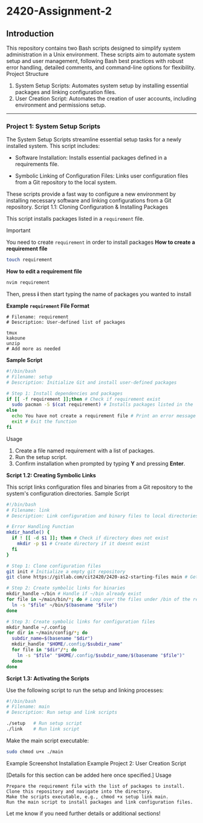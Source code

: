 # 2420-Assignment-2
## Introduction

This repository contains two Bash scripts designed to simplify system administration in a Unix environment. These scripts aim to automate system setup and user management, following Bash best practices with robust error handling, detailed comments, and command-line options for flexibility.
Project Structure

1. System Setup Scripts: Automates system setup by installing essential packages and linking configuration files.
2. User Creation Script: Automates the creation of user accounts, including environment and permissions setup.
---
### Project 1: System Setup Scripts

The System Setup Scripts streamline essential setup tasks for a newly installed system. This script includes:

* Software Installation: Installs essential packages defined in a requirements file.

* Symbolic Linking of Configuration Files: Links user configuration files from a Git repository to the local system.

These scripts provide a fast way to configure a new environment by installing necessary software and linking configurations from a Git repository.
Script 1.1: Cloning Configuration & Installing Packages

This script installs packages listed in a `requirement` file.

> [!IMPORTANT]
> You need to create `requirement` in order to install packages
**How to create a requirement file**
```bash
touch requirement
```
**How to edit a requirement file**
```bash
nvim requirement
```
Then, press **i** then start typing the name of packages you wanted to install

**Example `requirement` File Format**
```
# Filename: requirement
# Description: User-defined list of packages

tmux
kakoune
unzip
# Add more as needed
```


**Sample Script**
```bash
#!/bin/bash
# Filename: setup
# Description: Initialize Git and install user-defined packages

# Step 1: Install dependencies and packages
if [[ -f requirement ]];then # Check if requirement exist
  sudo pacman -S $(cat requirement) # Installs packages listed in the 'requirement' file
else
  echo You have not create a requirement file # Print an error message
  exit # Exit the function
fi
```
Usage

1. Create a file named requirement with a list of packages.
2. Run the setup script.
3. Confirm installation when prompted by typing **Y** and pressing **Enter**.

**Script 1.2: Creating Symbolic Links**

This script links configuration files and binaries from a Git repository to the system's configuration directories.
Sample Script
```bash
#!/bin/bash
# Filename: link
# Description: Link configuration and binary files to local directories

# Error Handling Function
mkdir_handle() {
  if ! [[ -d $1 ]]; then # Check if directory does not exist
    mkdir -p $1 # Create directory if it doesnt exist
  fi
}

# Step 1: Clone configuration files
git init # Initialize a empty git repository
git clone https://gitlab.com/cit2420/2420-as2-starting-files main # Get the files from a remote git repository

# Step 2: Create symbolic links for binaries
mkdir_handle ~/bin # Handle if ~/bin already exist
for file in ~/main/bin/*; do # Loop over the files under /bin of the remote git repository
  ln -s "$file" ~/bin/$(basename "$file")
done

# Step 3: Create symbolic links for configuration files
mkdir_handle ~/.config
for dir in ~/main/config/*; do
  subdir_name=$(basename "$dir")
  mkdir_handle "$HOME/.config/$subdir_name"
  for file in "$dir"/*; do
    ln -s "$file" "$HOME/.config/$subdir_name/$(basename "$file")"
  done
done
```
**Script 1.3: Activating the Scripts**

Use the following script to run the setup and linking processes:
```bash
#!/bin/bash
# Filename: main
# Description: Run setup and link scripts

./setup   # Run setup script
./link    # Run link script
```
Make the main script executable:

```bash
sudo chmod u+x ./main
```

Example Screenshot
Installation Example
Project 2: User Creation Script

[Details for this section can be added here once specified.]
Usage

    Prepare the requirement file with the list of packages to install.
    Clone this repository and navigate into the directory.
    Make the scripts executable, e.g., chmod +x setup link main.
    Run the main script to install packages and link configuration files.

Let me know if you need further details or additional sections!